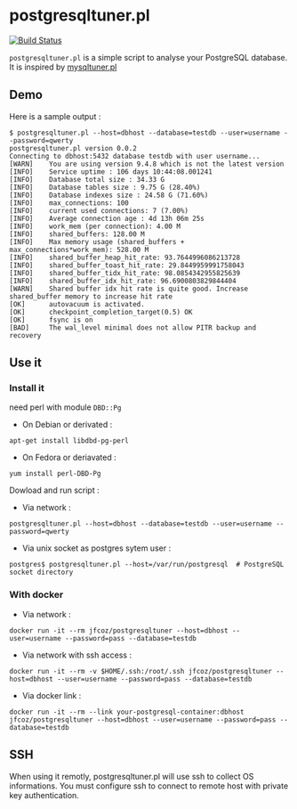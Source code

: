 # postgresqltuner.pl

[![Build Status](https://travis-ci.org/jfcoz/postgresqltuner.svg?branch=master)](https://travis-ci.org/jfcoz/postgresqltuner)

`postgresqltuner.pl` is a simple script to analyse your PostgreSQL database. It is inspired by [mysqltuner.pl](https://github.com/major/MySQLTuner-perl)

## Demo

Here is a sample output :

```
$ postgresqltuner.pl --host=dbhost --database=testdb --user=username --password=qwerty
postgresqltuner.pl version 0.0.2
Connecting to dbhost:5432 database testdb with user username...
[WARN]    You are using version 9.4.8 which is not the latest version
[INFO]    Service uptime : 106 days 10:44:08.001241
[INFO]    Database total size : 34.33 G
[INFO]    Database tables size : 9.75 G (28.40%)
[INFO]    Database indexes size : 24.58 G (71.60%)
[INFO]    max_connections: 100
[INFO]    current used connections: 7 (7.00%)
[INFO]    Average connection age : 4d 13h 06m 25s
[INFO]    work_mem (per connection): 4.00 M
[INFO]    shared_buffers: 128.00 M
[INFO]    Max memory usage (shared_buffers + max_connections*work_mem): 528.00 M
[INFO]    shared_buffer_heap_hit_rate: 93.7644996086213728
[INFO]    shared_buffer_toast_hit_rate: 29.8449959991758043
[INFO]    shared_buffer_tidx_hit_rate: 98.0854342955825639
[INFO]    shared_buffer_idx_hit_rate: 96.6900803829844404
[WARN]    Shared buffer idx hit rate is quite good. Increase shared_buffer memory to increase hit rate
[OK]      autovacuum is activated.
[OK]      checkpoint_completion_target(0.5) OK
[OK]      fsync is on
[BAD]     The wal_level minimal does not allow PITR backup and recovery
```

## Use it

### Install it

need perl with module `DBD::Pg`

- On Debian or derivated :
```
apt-get install libdbd-pg-perl
```
- On Fedora or deriavated :
```
yum install perl-DBD-Pg
```

Dowload and run script :
- Via network :
```
postgresqltuner.pl --host=dbhost --database=testdb --user=username --password=qwerty
```
- Via unix socket as postgres sytem user :
```
postgres$ postgresqltuner.pl --host=/var/run/postgresql  # PostgreSQL socket directory
```

### With docker

 - Via network :
```
docker run -it --rm jfcoz/postgresqltuner --host=dbhost --user=username --password=pass --database=testdb
```
 - Via network with ssh access :
```
docker run -it --rm -v $HOME/.ssh:/root/.ssh jfcoz/postgresqltuner --host=dbhost --user=username --password=pass --database=testdb
```
 - Via docker link :
```
docker run -it --rm --link your-postgresql-container:dbhost jfcoz/postgresqltuner --host=dbhost --user=username --password=pass --database=testdb
```

## SSH

When using it remotly, postgresqltuner.pl will use ssh to collect OS informations. You must configure ssh to connect to remote host with private key authentication.

